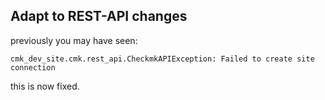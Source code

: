 ## Adapt to REST-API changes
<!--
type: bugfix
scope: all
affected: all
-->

previously you may have seen:
```
cmk_dev_site.cmk.rest_api.CheckmkAPIException: Failed to create site connection
```

this is now fixed.

